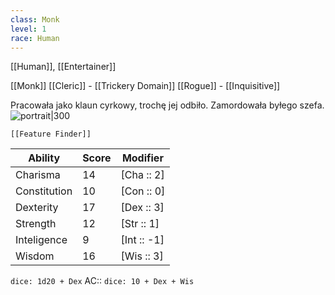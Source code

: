 ```yaml
---
class: Monk
level: 1
race: Human
---
```

[[Human]], [[Entertainer]]

[[Monk]] 
[[Cleric]] - [[Trickery Domain]]
[[Rogue]] - [[Inquisitive]]

Pracowała jako klaun cyrkowy, trochę jej odbiło. Zamordowała byłego szefa.
![portrait|300](gXMs4yi0.jpg)


```meta-bind-embed
[[Feature Finder]]
```


| Ability      | Score | Modifier    |
| ------------ | ----- | ----------- |
| Charisma     | 14    | [Cha :: 2]  |
| Constitution | 10    | [Con :: 0]  |
| Dexterity    | 17    | [Dex :: 3]  |
| Strength     | 12    | [Str :: 1]  |
| Inteligence  | 9     | [Int :: -1] |
| Wisdom       | 16    | [Wis :: 3]  |

`dice: 1d20 + Dex`
AC:: `dice: 10 + Dex + Wis`

